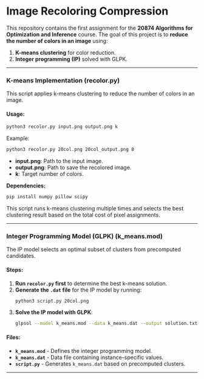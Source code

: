# Image Recoloring Compression

This repository contains the first assignment for the **20874 Algorithms for Optimization and Inference** course. The goal of this project is to **reduce the number of colors in an image** using:

1. **K-means clustering** for color reduction.
2. **Integer programming (IP)** solved with GLPK.

---

### **K-means Implementation (recolor.py)**
This script applies k-means clustering to reduce the number of colors in an image.

#### **Usage:**
```bash
python3 recolor.py input.png output.png k
```
Example:
```bash
python3 recolor.py 20col.png 20col_output.png 8
```
- **input.png**: Path to the input image.
- **output.png**: Path to save the recolored image.
- **k**: Target number of colors.

**Dependencies:**
```bash
pip install numpy pillow scipy
```

This script runs k-means clustering multiple times and selects the best clustering result based on the total cost of pixel assignments.

---

### **Integer Programming Model (GLPK) (k_means.mod)**
The IP model selects an optimal subset of clusters from precomputed candidates.

#### **Steps:**
1. **Run `recolor.py` first** to determine the best k-means solution.
2. **Generate the `.dat` file** for the IP model by running:
   ```bash
   python3 script.py 20col.png
   ```
3. **Solve the IP model with GLPK**:
   ```bash
   glpsol --model k_means.mod --data k_means.dat --output solution.txt
   ```

#### **Files:**
- **`k_means.mod`** - Defines the integer programming model.
- **`k_means.dat`** - Data file containing instance-specific values.
- **`script.py`** - Generates `k_means.dat` based on precomputed clusters.

---
